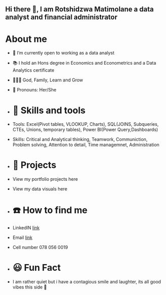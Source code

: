 ## Hi there 👋, I am Rotshidzwa Matimolane a data analyst and financial administrator

# About me 

- 🔭 I’m currently open to working as a data analyst
- 📚 I hold an Hons degree in Economics and Econometrics and a Data Analytics certificate
- 👨‍👧‍👦 God, Family, Learn and Grow
- 💄 Pronouns: Her/She

- # 🧰 Skills and tools

- Tools: Excel(Pivot tables, VLOOKUP, Charts), SQL(JOINS, Subqueries, CTEs, Unions, temporary tables), Power BI(Power Query,Dashboards)
- Skills: Critical and Analytical thinking, Teamwork, Communiction, Problem solving, Attention to detail, Time managemnet, Administration

- # 📁 Projects

- View my portfolio projects here 
- View my data visuals here

- # ☎️ How to find me 

- LinkedIN [link](https://www.linkedin.com/in/rotshidzwa-ramabulana-matimolane/)

- Email [link](rachelramabulana@gmail.com)
  
- Cell number 078 056 0019

- # 😃 Fun Fact

- I am rather quiet but i have a contagious smile and laughter, its all good vibes this side 💃


